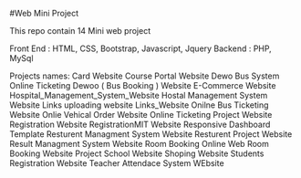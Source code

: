 #Web Mini Project 

This repo contain 14 Mini web project

Front End : HTML, CSS, Bootstrap, Javascript, Jquery
Backend : PHP, MySql

Projects names:
Card Website
Course Portal Website
Dewo Bus System Online Ticketing
Dewoo ( Bus Booking ) Website
E-Commerce Website
Hospital_Management_System_Website
Hostal Management System Website
Links uploading website
Links_Website
Onilne Bus Ticketing Website
Onlie Vehical Order Website
Online Ticketing Project Website
Registration Website
RegistrationMIT Website
Responsive Dashboard Template
Resturent Managment System Website
Resturent Project Website
Result Managment System Website
Room Booking Online Web
Room Booking Website Project
School Website
Shoping Website
Students Registration Website
Teacher Attendace System WEbsite
